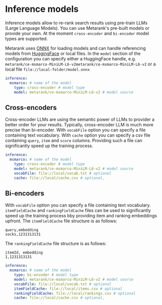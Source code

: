 # Inference models

Inference models allow to re-rank search results using pre-train LLMs (Large Language Models). You can use Metarank's pre-built models or provide your own. 
At the moment `cross-encoder` and `bi-encoder` model types are supported.

Metarank uses [ONNX](https://onnx.ai/) for loading models and can handle referencing models from [HuggingFace](https://huggingface.co/metarank) or local files. 
In the `model` section of the configuration you can specify either a HuggingFace handle, e.g. `metarank/ce-msmarco-MiniLM-L6-v2metarank/ce-msmarco-MiniLM-L6-v2` or a local file `file://local-folder/model.onnx`

```yaml
inference:
  msmarco: # name of the model
    type: cross-encoder # model type
    model: metarank/ce-msmarco-MiniLM-L6-v2 # model source
```

## Cross-encoders

Cross-encoder LLMs are using the semantic power of LLMs to provider a better order for your results. Typically, cross-encoder LLM is much more precise than bi-encoder.
With `vocabFile` option you can specify a file containing text vocabulary. 
With `cache` option you can specify a csv file containing `query`, `item` and `score` columns. Providing such a file can significantly speed up the training process.

```yaml
inference:
  msmarco: # name of the model
    type: cross-encoder # model type
    model: metarank/ce-msmarco-MiniLM-L6-v2 # model source
    vocabFile: file://local/vocab.txt # optional
    cache: file://local/cache.csv # optional, 
```

## Bi-encoders

With `vocabFile` option you can specify a file containing text vocabulary.
`itemFieldCache` and `rankingFieldCache` files can be used to significantly speed up the training process bby providing item and ranking embeddings upfront.
The `itemFieldCache` file structure is as follows:
```csv
query,embedding
socks,1231313131
```

The `rankingFieldCache` file structure is as follows:
```csv
itemId, embedding
1,1231313131
```

```yaml
inference:
  msmarco: # name of the model
    type: bi-encoder # model type
    model: metarank/ce-msmarco-MiniLM-L6-v2 # model source
    vocabFile: file://local/vocab.txt # optional
    itemFieldCache: file://local/items.csv # optional
    rankingFieldCache: file://local/rankings.csv # optional
    cache: file://local/cache.csv # optional, 
```
